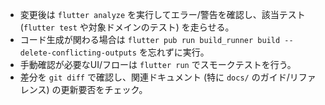 - 変更後は `flutter analyze` を実行してエラー/警告を確認し、該当テスト (`flutter test` や対象ドメインのテスト) を走らせる。
- コード生成が関わる場合は `flutter pub run build_runner build --delete-conflicting-outputs` を忘れずに実行。
- 手動確認が必要なUI/フローは `flutter run` でスモークテストを行う。
- 差分を `git diff` で確認し、関連ドキュメント (特に `docs/` のガイド/リファレンス) の更新要否をチェック。